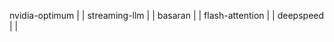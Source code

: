 nvidia-optimum  |    |
streaming-llm  |    |
basaran  |    |
flash-attention  |    |
deepspeed  |    |
